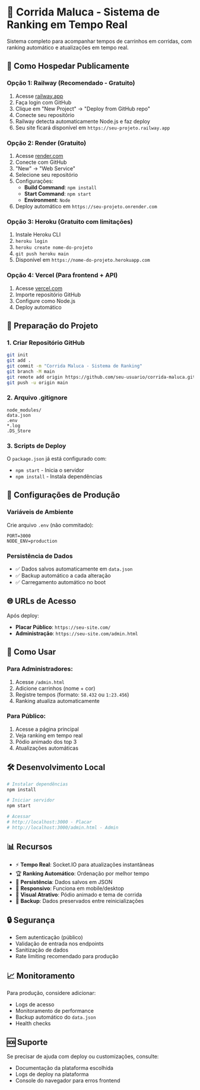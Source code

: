 # 🏁 Corrida Maluca - Sistema de Ranking em Tempo Real

Sistema completo para acompanhar tempos de carrinhos em corridas, com ranking automático e atualizações em tempo real.

## 🚀 Como Hospedar Publicamente

### Opção 1: Railway (Recomendado - Gratuito)
1. Acesse [railway.app](https://railway.app)
2. Faça login com GitHub
3. Clique em "New Project" → "Deploy from GitHub repo"
4. Conecte seu repositório
5. Railway detecta automaticamente Node.js e faz deploy
6. Seu site ficará disponível em `https://seu-projeto.railway.app`

### Opção 2: Render (Gratuito)
1. Acesse [render.com](https://render.com)
2. Conecte com GitHub
3. "New" → "Web Service"
4. Selecione seu repositório
5. Configurações:
   - **Build Command**: `npm install`
   - **Start Command**: `npm start`
   - **Environment**: `Node`
6. Deploy automático em `https://seu-projeto.onrender.com`

### Opção 3: Heroku (Gratuito com limitações)
1. Instale Heroku CLI
2. `heroku login`
3. `heroku create nome-do-projeto`
4. `git push heroku main`
5. Disponível em `https://nome-do-projeto.herokuapp.com`

### Opção 4: Vercel (Para frontend + API)
1. Acesse [vercel.com](https://vercel.com)
2. Importe repositório GitHub
3. Configure como Node.js
4. Deploy automático

## 📁 Preparação do Projeto

### 1. Criar Repositório GitHub
```bash
git init
git add .
git commit -m "Corrida Maluca - Sistema de Ranking"
git branch -M main
git remote add origin https://github.com/seu-usuario/corrida-maluca.git
git push -u origin main
```

### 2. Arquivo .gitignore
```
node_modules/
data.json
.env
*.log
.DS_Store
```

### 3. Scripts de Deploy
O `package.json` já está configurado com:
- `npm start` - Inicia o servidor
- `npm install` - Instala dependências

## 🔧 Configurações de Produção

### Variáveis de Ambiente
Crie arquivo `.env` (não commitado):
```
PORT=3000
NODE_ENV=production
```

### Persistência de Dados
- ✅ Dados salvos automaticamente em `data.json`
- ✅ Backup automático a cada alteração
- ✅ Carregamento automático no boot

## 🌐 URLs de Acesso

Após deploy:
- **Placar Público**: `https://seu-site.com/`
- **Administração**: `https://seu-site.com/admin.html`

## 📱 Como Usar

### Para Administradores:
1. Acesse `/admin.html`
2. Adicione carrinhos (nome + cor)
3. Registre tempos (formato: `58.432` ou `1:23.456`)
4. Ranking atualiza automaticamente

### Para Público:
1. Acesse a página principal
2. Veja ranking em tempo real
3. Pódio animado dos top 3
4. Atualizações automáticas

## 🛠️ Desenvolvimento Local

```bash
# Instalar dependências
npm install

# Iniciar servidor
npm start

# Acessar
# http://localhost:3000 - Placar
# http://localhost:3000/admin.html - Admin
```

## 📊 Recursos

- ⚡ **Tempo Real**: Socket.IO para atualizações instantâneas
- 🏆 **Ranking Automático**: Ordenação por melhor tempo
- 💾 **Persistência**: Dados salvos em JSON
- 📱 **Responsivo**: Funciona em mobile/desktop
- 🎨 **Visual Atrativo**: Pódio animado e tema de corrida
- 🔄 **Backup**: Dados preservados entre reinicializações

## 🔒 Segurança

- Sem autenticação (público)
- Validação de entrada nos endpoints
- Sanitização de dados
- Rate limiting recomendado para produção

## 📈 Monitoramento

Para produção, considere adicionar:
- Logs de acesso
- Monitoramento de performance
- Backup automático do `data.json`
- Health checks

## 🆘 Suporte

Se precisar de ajuda com deploy ou customizações, consulte:
- Documentação da plataforma escolhida
- Logs de deploy na plataforma
- Console do navegador para erros frontend
